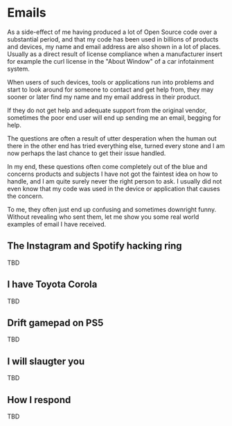 # Emails

As a side-effect of me having produced a lot of Open Source code over a
substantial period, and that my code has been used in billions of products and
devices, my name and email address are also shown in a lot of places. Usually
as a direct result of license compliance when a manufacturer insert for
example the curl license in the "About Window" of a car infotainment system.

When users of such devices, tools or applications run into problems and start
to look around for someone to contact and get help from, they may sooner or
later find my name and my email address in their product.

If they do not get help and adequate support from the original vendor,
sometimes the poor end user will end up sending me an email, begging for help.

The questions are often a result of utter desperation when the human out there
in the other end has tried everything else, turned every stone and I am now
perhaps the last chance to get their issue handled.

In my end, these questions often come completely out of the blue and concerns
products and subjects I have not got the faintest idea on how to handle, and I
am quite surely never the right person to ask. I usually did not even know
that my code was used in the device or application that causes the concern.

To me, they often just end up confusing and sometimes downright funny. Without
revealing who sent them, let me show you some real world examples of email I
have received.

## The Instagram and Spotify hacking ring

TBD

## I have Toyota Corola

TBD

## Drift gamepad on PS5

TBD

## I will slaugter you

TBD

## How I respond

TBD
